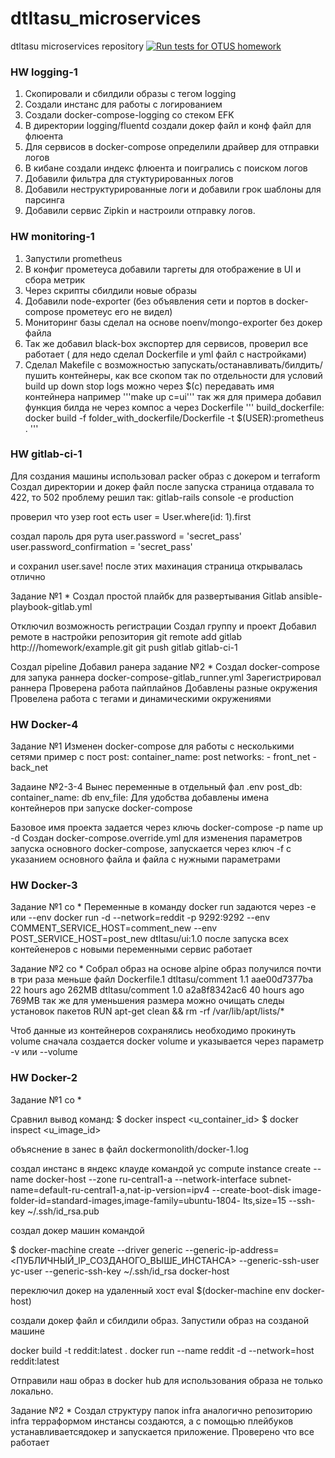 # dtltasu_microservices
dtltasu microservices repository
[![Run tests for OTUS homework](https://github.com/Otus-DevOps-2021-05/dtltasu_microservices/actions/workflows/run-tests.yml/badge.svg)](https://github.com/Otus-DevOps-2021-05/dtltasu_microservices/actions/workflows/run-tests.yml)

### HW logging-1 ###
1. Скопировали и сбилдили образы с тегом logging
2. Создали инстанс для работы с логированием
3. Создали docker-compose-logging со стеком EFK
4. В директории logging/fluentd создали докер файл и конф файл для флюента
5. Для сервисов в docker-compose определили драйвер для отправки логов
6. В кибане создали индекс флюента и поигрались с поиском логов
7. Добавили фильтра для стуктурированных логов
8. Добавили неструктурированные логи и добавили грок шаблоны для парсинга
9. Добавили сервис Zipkin и настроили отправку логов.

### HW monitoring-1 ###
1. Запустили prometheus
2. В конфиг прометеуса добавили таргеты для отображение в UI и сбора метрик
3. Через скрипты сбилдили новые образы
4. Добавили node-exporter (без объявления сети и портов в docker-compose прометеус его не видел)
5. Мониторинг базы сделал на основе noenv/mongo-exporter без докер файла
6. Так же добавил black-box экспортер для сервисов, проверил все работает (
    для недо сделал Dockerfile и yml файл с настройками)
7. Сделал Makefile с возможностью запускать/останавливать/билдить/пушить контейнеры,
как все скопом так по отдельности
для условий build up down stop logs  можно через  $(c) передавать имя контейнера
например '''make up c=ui'''
так жя для примера добавил функция билда не через компос а через Dockerfile
'''
build_dockerfile:
	docker build -f folder_with_dockerfile/Dockerfile -t $(USER):prometheus .
'''

### HW gitlab-ci-1 ###
Для создания машины использовал packer образ с докером и terraform
Создал директории и докер файл после запуска страница отдавала то 422, то 502
проблему решил так:
gitlab-rails console -e production

проверил что узер root есть
user = User.where(id: 1).first

создал пароль дря рута
user.password = 'secret_pass'
user.password_confirmation = 'secret_pass'

и сохранил
 user.save!
 после этих махинация страница открывалась отлично

Задание №1 *
Создал простой плайбк для развертывания Gitlab
ansible-playbook-gitlab.yml

Отключил возможность регистрации
Создал группу и проект
Добавил ремоте в настройки репозитория
git remote add gitlab http://<your-vm-ip>/homework/example.git
git push gitlab gitlab-ci-1

Создал pipeline
Добавил ранера
задание №2 *
Создал docker-compose для запука раннера
docker-compose-gitlab_runner.yml
Зарегистрировал раннера
Проверена работа пайплайнов
Добавлены разные окружения
Провелена работа с тегами и динамическими окружениями


### HW Docker-4 ###
Задание №1
Изменен docker-compose для работы с несколькими сетями
пример с пост
post:
    container_name: post
    networks:
      - front_net
      - back_net

Задаине №2-3-4
Вынес переменные в отдельный фал .env
post_db:
    container_name: db
    env_file:
Для удобства добавлены имена контейнеров при запуске docker-compose

Базовое имя проекта задается через ключь docker-compose -p name up -d
Создан docker-compose.override.yml для изменения параметров запуска основного docker-compose, запускается через ключ -f с указанием основного файла
и файла с нужными параметрами

### HW Docker-3 ###
Задание №1 со *
Переменные в команду docker run задаются через -e или --env
 docker run -d --network=reddit -p 9292:9292 --env COMMENT_SERVICE_HOST=comment_new --env POST_SERVICE_HOST=post_new dtltasu/ui:1.0
после запуска всех контейенеров с новыми переменными сервис работает

Задание №2 со *
Собрал образ на основе alpine образ получился почти в три раза меньше
файл Dockerfile.1
dtltasu/comment     1.1                 aae00d7377ba        22 hours ago        262MB
dtltasu/comment     1.0                 a2a8f8342ac6        40 hours ago        769MB
так же для уменьшения размера можно очищать следы установок пакетов
RUN apt-get clean && rm -rf /var/lib/apt/lists/*

Чтоб данные из контейнеров сохранялись необходимо прокинуть volume
сначала создается docker volume и указывается через параметр -v или --volume




### HW Docker-2 ###
Задание №1 со *

Сравнил вывод команд:
$ docker inspect <u_container_id>
$ docker inspect <u_image_id>

объяснение в занес в файл dockermonolith/docker-1.log

создал инстанс в яндекс клауде командой
yc compute instance create
--name docker-host
--zone ru-central1-a
--network-interface subnet-name=default-ru-central1-a,nat-ip-version=ipv4
--create-boot-disk image-folder-id=standard-images,image-family=ubuntu-1804-
lts,size=15
--ssh-key ~/.ssh/id_rsa.pub

создал докер машин командой

$ docker-machine create
--driver generic
--generic-ip-address=<ПУБЛИЧНЫЙ_IP_СОЗДАНОГО_ВЫШЕ_ИНСТАНСА>
--generic-ssh-user yc-user
--generic-ssh-key ~/.ssh/id_rsa
docker-host

переключил докер на удаленный хост
eval $(docker-machine env docker-host)

создали докер файл и сбилдили образ.
Запустили образ на созданой машине

docker build -t reddit:latest .
docker run --name reddit -d --network=host reddit:latest

Отправили наш образ в docker hub для использования образа не только локально.

Задание №2 *
Создал структуру папок infra аналогично репозиторию infra
терраформом инстансы создаются, а с помощью плейбуков устанавливаетсядокер и запускается приложение.
Проверено что все работает
